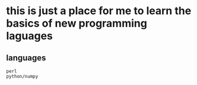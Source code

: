 # this is just a place for me to learn the basics of new programming laguages 
## languages
	perl
	python/numpy
